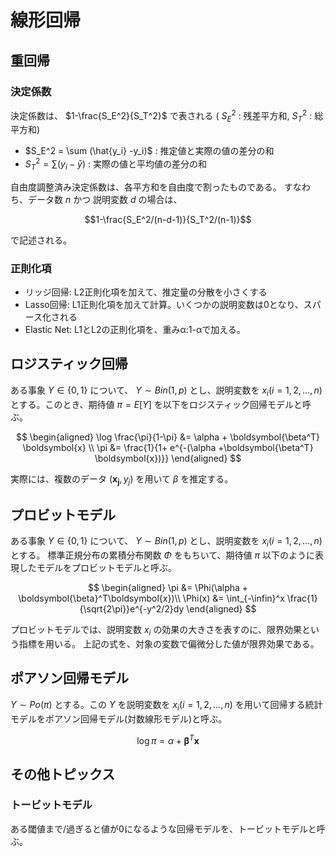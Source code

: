 # 線形回帰

## 重回帰
### 決定係数
決定係数は、 $1-\frac{S_E^2}{S_T^2}$ で表される ( $S_E^2$ : 残差平方和, $S_T^2$ : 総平方和)
- $S_E^2 = \sum (\hat{y_i} -y_i)$ : 推定値と実際の値の差分の和
- $S_T^2  = \sum (y_i - \bar{y})$ : 実際の値と平均値の差分の和 


自由度調整済み決定係数は、各平方和を自由度で割ったものである。
すなわち、データ数 $n$ かつ 説明変数 $d$ の場合は、

$$1-\frac{S_E^2/(n-d-1)}{S_T^2/(n-1)}$$

で記述される。

### 正則化項
- リッジ回帰: L2正則化項を加えて、推定量の分散を小さくする
- Lasso回帰: L1正則化項を加えて計算。いくつかの説明変数は0となり、スパース化される
- Elastic Net: L1とL2の正則化項を、重みα:1-αで加える。


## ロジスティック回帰
ある事象 $Y\in\{0,1\}$ について、 $Y \sim Bin(1,p)$ とし、説明変数を $x_i(i=1,2, ...,n)$ とする。このとき、期待値  $\pi=E[Y]$ を以下をロジスティック回帰モデルと呼ぶ。

$$
\begin{aligned}
\log \frac{\pi}{1-\pi} &= \alpha + \boldsymbol{\beta^T} \boldsymbol{x} \\
\pi &= \frac{1}{1+ e^{-(\alpha +\boldsymbol{\beta^T} \boldsymbol{x})}}
\end{aligned}
$$

実際には、複数のデータ $(\boldsymbol{x_j},y_j)$ を用いて $\beta$ を推定する。

## プロビットモデル
ある事象 $Y\in\{0,1\}$ について、 $Y \sim Bin(1,p)$ とし、説明変数を $x_i(i=1,2, ...,n)$ とする。
標準正規分布の累積分布関数 $\Phi$ をもちいて、期待値 $\pi$ 以下のように表現したモデルをプロビットモデルと呼ぶ。

$$
\begin{aligned}
\pi &= \Phi(\alpha + \boldsymbol{\beta}^T\boldsymbol{x})\\
\Phi(x) &= \int_{-\infin}^x \frac{1}{\sqrt{2\pi}}e^{-y^2/2}dy
\end{aligned}
$$

プロビットモデルでは、説明変数 $x_i$ の効果の大きさを表すのに、限界効果という指標を用いる。
上記の式を、対象の変数で偏微分した値が限界効果である。


## ポアソン回帰モデル
$Y \sim Po(\pi)$ とする。この $Y$ を説明変数を $x_i(i=1,2, ...,n)$ を用いて回帰する統計モデルをポアソン回帰モデル(対数線形モデル)と呼ぶ。

$$
\log{\pi} = \alpha + \boldsymbol{\beta}^T \boldsymbol{x}
$$

## その他トピックス
### トービットモデル
ある閾値まで/過ぎると値が0になるような回帰モデルを、トービットモデルと呼ぶ。
